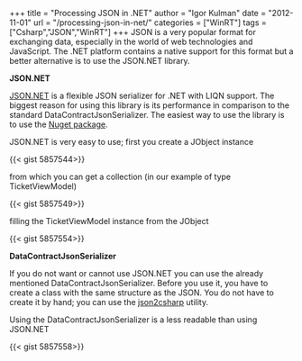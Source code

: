 +++
title = "Processing JSON in .NET"
author = "Igor Kulman"
date = "2012-11-01"
url = "/processing-json-in-net/"
categories = ["WinRT"]
tags = ["Csharp","JSON","WinRT"]
+++
JSON is a very popular format for exchanging data, especially in the world of web technologies and JavaScript. The .NET platform contains a native support for this format but a better alternative is to use the JSON.NET library.

**JSON.NET**

[JSON.NET][1] is a flexible JSON serializer for .NET with LIQN support. The biggest reason for using this library is its performance in comparison to the standard DataContractJsonSerializer. The easiest way to use the library is to use the [Nuget package][2].

JSON.NET is very easy to use; first you create a JObject instance

{{< gist 5857544>}}

<!--more-->

from which you can get a collection (in our example of type TicketViewModel)

{{< gist 5857549>}}

filling the TicketViewModel instance from the JObject

{{< gist 5857554>}}

**DataContractJsonSerializer**

If you do not want or cannot use JSON.NET you can use the already mentioned DataContractJsonSerializer. Before you use it, you have to create a class with the same structure as the JSON. You do not have to create it by hand; you can use the [json2csharp][3] utility.

Using the DataContractJsonSerializer is a less readable than using JSON.NET

{{< gist 5857558>}}

 [1]: http://james.newtonking.com/projects/json-net.aspx
 [2]: https://nuget.org/packages/Newtonsoft.Json
 [3]: http://json2csharp.com/
